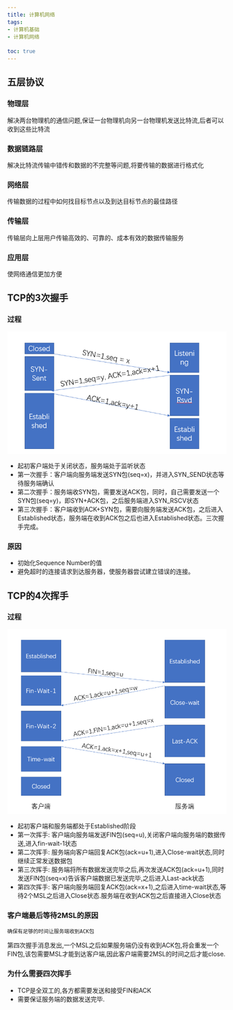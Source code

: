 ```yaml
---
title: 计算机网络
tags:
- 计算机基础
- 计算机网络

toc: true
---
```


## 五层协议

### 物理层

解决两台物理机的通信问题,保证一台物理机向另一台物理机发送比特流,后者可以收到这些比特流

### 数据链路层

解决比特流传输中错传和数据的不完整等问题,将要传输的数据进行格式化

### 网络层

传输数据的过程中如何找目标节点以及到达目标节点的最佳路径

### 传输层

传输层向上层用户传输高效的、可靠的、成本有效的数据传输服务

### 应用层

使网络通信更加方便

## TCP的3次握手

### 过程

![三次握手示意图](计算机网络/三次握手.png)

- 起初客户端处于关闭状态，服务端处于监听状态
- 第一次握手：客户端向服务端发送SYN包(seq=x)，并进入SYN_SEND状态等待服务端确认
- 第二次握手：服务端收SYN包，需要发送ACK包，同时，自己需要发送一个SYN包(seq=y)，即SYN+ACK包，之后服务端进入SYN_RSCV状态
- 第三次握手：客户端收到ACK+SYN包，需要向服务端发送ACK包，之后进入Established状态，服务端在收到ACK包之后也进入Established状态。三次握手完成。

### 原因

- 初始化Sequence Number的值
- 避免超时的连接请求到达服务器，使服务器尝试建立错误的连接。

## TCP的4次挥手

### 过程

![四次挥手示意图](计算机网络/四次挥手.png)

- 起初客户端和服务端都处于Established阶段
- 第一次挥手: 客户端向服务端发送FIN包(seq=u),关闭客户端向服务端的数据传送,进入fin-wait-1状态
- 第二次挥手: 服务端向客户端回复ACK包(ack=u+1),进入Close-wait状态,同时继续正常发送数据包
- 第三次挥手: 服务端将所有数据发送完毕之后,再次发送ACK包(ack=u+1),同时发送FIN包(seq=x)告诉客户端数据已发送完毕,之后进入Last-ack状态
- 第四次挥手: 客户端向服务端回复ACK包(ack=x+1),之后进入time-wait状态,等待2个MSL之后进入Close状态.服务端在收到ACK包之后直接进入Close状态

### 客户端最后等待2MSL的原因

`确保有足够的时间让服务端收到ACK包`

第四次握手消息发出,一个MSL之后如果服务端仍没有收到ACK包,将会重发一个FIN包,该包需要MSL才能到达客户端,因此客户端需要2MSL的时间之后才能close.

### 为什么需要四次挥手

- TCP是全双工的,各方都需要发送和接受FIN和ACK
- 需要保证服务端的数据发送完毕.